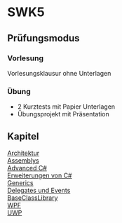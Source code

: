 # SWK5

## Prüfungsmodus

### Vorlesung

Vorlesungsklausur ohne Unterlagen

### Übung

* 2 Kurztests mit Papier Unterlagen
* Übungsprojekt mit Präsentation

## Kapitel

[Architektur](chapters/dot_net_architecture.md)  
[Assemblys](chapters/assemblys.md)  
[Advanced C#](chapters/advanced_csharp.md)  
[Erweiterungen von C#](chapters/extensions.md)  
[Generics](chapters/generics.md)  
[Delegates und Events](chapters/delegates.md)  
[BaseClassLibrary](chapters/baseclasslibrary.md)  
[WPF](chapters/wpf.md)  
[UWP](chapters/uwp.md)  